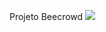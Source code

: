 Projeto Beecrowd
<img src = "https://github.com/user-attachments/assets/1f7ba392-f462-4523-a8a5-ae1982461c4d">
